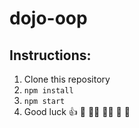 # dojo-oop

## Instructions:

1. Clone this repository
2. `npm install`
3. `npm start`
4. Good luck 👍 🧠 👨‍💻 👩‍💻 🌮 🥗
